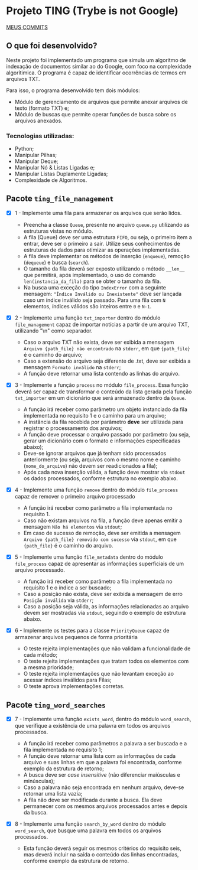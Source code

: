 # Projeto TING (Trybe is not Google)

[MEUS COMMITS](https://github.com/HugoRamosC/ting-python/commits)

## O que foi desenvolvido?

Neste projeto foi implementado um programa que simula um algoritmo de indexação de documentos similar ao do Google, com foco na complexidade algorítimica. O programa é capaz de identificar ocorrências de termos em arquivos TXT.

Para isso, o programa desenvolvido tem dois módulos:

- Módulo de gerenciamento de arquivos que permite anexar arquivos de texto (formato TXT) e;
- Módulo de buscas que permite operar funções de busca sobre os arquivos anexados.

### Tecnologias utilizadas:

- Python;
- Manipular Pilhas;
- Manipular Deque;
- Manipular Nó & Listas Ligadas e;
- Manipular Listas Duplamente Ligadas;
- Complexidade de Algoritmos.


## Pacote `ting_file_management`

- [x] 1 - Implemente uma fila para armazenar os arquivos que serão lidos.
      
    - Preencha a classe `Queue`, presente no arquivo `queue.py` utilizando as estruturas vistas no módulo.
    - A fila (Queue) deve ser uma estrutura `FIFO`, ou seja, o primeiro item a entrar, deve ser o primeiro a sair. Utilize seus conhecimentos de estruturas de dados para otimizar as operações implementadas.  
    - A fila deve implementar os métodos de inserção (`enqueue`), remoção (`dequeue`) e busca (`search`).    
    - O tamanho da fila deverá ser exposto utilizando o método `__len__` que permitirá, após implementado, o uso do comando `len(instancia_da_fila)` para se obter o tamanho da fila.    
    - Na busca uma exceção do tipo `IndexError` com a seguinte mensagem: `"Índice Inválido ou Inexistente"` deve ser lançada caso um índice inválido seja passado. Para uma fila com `N` elementos, índices válidos são inteiros entre `0` e `N-1`.
- [x] 2 - Implemente uma função `txt_importer` dentro do módulo `file_management` capaz de importar notícias a partir de um arquivo TXT, utilizando "\n" como separador.
      
    - Caso o arquivo TXT não exista, deve ser exibida a mensagem `Arquivo {path_file} não encontrado` na `stderr`, em que `{path_file}` é o caminho do arquivo;
    - Caso a extensão do arquivo seja diferente de .txt, deve ser exibida a mensagem `Formato inválido` na `stderr`;
    - A função deve retornar uma lista contendo as linhas do arquivo.
- [x] 3 - Implemente a função `process` no módulo `file_process`. Essa função deverá ser capaz de transformar o conteúdo da lista gerada pela função `txt_importer` em um dicionário que será armazenado dentro da `Queue`.
      
    - A função irá receber como parâmetro um objeto instanciado da fila implementada no requisito 1 e o caminho para um arquivo;
    - A instância da fila recebida por parâmetro **deve** ser utilizada para registrar o processamento dos arquivos;
    - A função deve processar o arquivo passado por parâmetro (ou seja, gerar um dicionário com o formato e informações especificadas abaixo);
    - Deve-se ignorar arquivos que já tenham sido processados anteriormente (ou seja, arquivos com o mesmo nome e caminho (`nome_do_arquivo`) não devem ser readicionados a fila);
    - Após cada nova inserção válida, a função deve mostrar via `stdout` os dados processados, conforme estrutura no exemplo abaixo.
- [x] 4 - Implemente uma função `remove` dentro do módulo `file_process` capaz de remover o primeiro arquivo processado

    - A função irá receber como parâmetro a fila implementada no requisito 1.
    - Caso não existam arquivos na fila, a função deve apenas emitir a mensagem `Não há elementos` via `stdout`;
    - Em caso de sucesso de remoção, deve ser emitida a mensagem `Arquivo {path_file} removido com sucesso` via `stdout`, em que `{path_file}` é o caminho do arquivo.
- [x] 5 - Implemente uma função `file_metadata` dentro do módulo `file_process` capaz de apresentar as informações superficiais de um arquivo processado.

    - A função irá receber como parâmetro a fila implementada no requisito 1 e o índice a ser buscado;
    - Caso a posição não exista, deve ser exibida a mensagem de erro `Posição inválida` via `stderr`;
    - Caso a posição seja válida, as informações relacionadas ao arquivo devem ser mostradas via `stdout`, seguindo o exemplo de estrutura abaixo.
- [x] 6 - Implemente os testes para a classe `PriorityQueue` capaz de armazenar arquivos pequenos de forma prioritária

    - O teste rejeita implementações que não validam a funcionalidade de cada método;
    - O teste rejeita implementações que tratam todos os elementos com a mesma prioridade;
    - O teste rejeita implementações que não levantam exceção ao acessar índices inválidos para Filas;
    - O teste aprova implementações corretas.

## Pacote `ting_word_searches`

- [x] 7 - Implemente uma função `exists_word`, dentro do módulo `word_search`, que verifique a existência de uma palavra em todos os arquivos processados.

    - A função irá receber como parâmetros a palavra a ser buscada e a fila implementada no requisito 1;
    - A função deve retornar uma lista com as informações de cada arquivo e suas linhas em que a palavra foi encontrada, conforme exemplo da estrutura de retorno;
    - A busca deve ser _case insensitive_ (não diferenciar maiúsculas e minúsculas);
    - Caso a palavra não seja encontrada em nenhum arquivo, deve-se retornar uma lista vazia;
    - A fila não deve ser modificada durante a busca. Ela deve permanecer com os mesmos arquivos processados antes e depois da busca.
- [x] 8 - Implemente uma função `search_by_word` dentro do módulo `word_search`, que busque uma palavra em todos os arquivos processados.

    - Esta função deverá seguir os mesmos critérios do requisito seis, mas deverá incluir na saída o conteúdo das linhas encontradas, conforme exemplo da estrutura de retorno.
